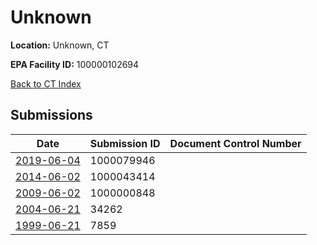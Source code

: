 # Unknown

**Location:** Unknown, CT

**EPA Facility ID:** 100000102694

[Back to CT Index](../../index.md)

## Submissions

| Date | Submission ID | Document Control Number |
|------|--------------|-------------------------|
| [2019-06-04](submissions/1000079946.md) | 1000079946 |  |
| [2014-06-02](submissions/1000043414.md) | 1000043414 |  |
| [2009-06-02](submissions/1000000848.md) | 1000000848 |  |
| [2004-06-21](submissions/34262.md) | 34262 |  |
| [1999-06-21](submissions/7859.md) | 7859 |  |
